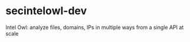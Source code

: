 # secintelowl-dev
Intel Owl: analyze files, domains, IPs in multiple ways from a single API at scale
